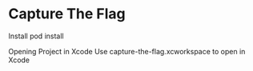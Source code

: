 # Capture The Flag

		
Install
	pod install

Opening Project in Xcode
	Use capture-the-flag.xcworkspace to open in Xcode

